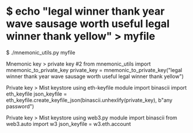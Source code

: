 # $ echo "legal winner thank year wave sausage worth useful legal winner thank yellow" > myfile
$ ./mnemonic_utils.py myfile

Mnemonic key > private key #2
from mnemonic_utils import mnemonic_to_private_key
private_key = mnemonic_to_private_key("legal winner thank year wave sausage worth useful legal winner thank yellow")

Private key > Mist keystore using eth-keyfile module
import binascii
import eth_keyfile
json_keyfile = eth_keyfile.create_keyfile_json(binascii.unhexlify(private_key), b"any password")

Private key > Mist keystore using web3.py module
import binascii
from web3.auto import w3
json_keyfile = w3.eth.account
